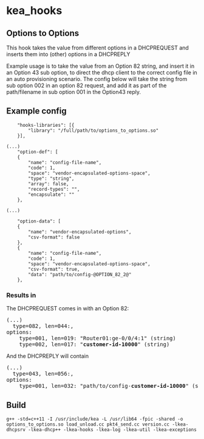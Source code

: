 # kea_hooks

## Options to Options
This hook takes the value from different options in a DHCPREQUEST and inserts them into (other) options in a DHCPREPLY

Example usage is to take the value from an Option 82 string, and insert it in an Option 43 sub option, to direct the dhcp client to the correct config file in an auto provisioning scenario.
The config below will take the string from sub option 002 in an option 82 request, and add it as part of the path/filename in sub option 001 in the Option43 reply.

## Example config

```
	"hooks-libraries": [{
		"library": "/full/path/to/options_to_options.so"
	}],

(...)
	"option-def": [
	{
		"name": "config-file-name",
		"code": 1,
		"space": "vendor-encapsulated-options-space",
		"type": "string",
		"array": false,
		"record-types": "",
		"encapsulate": ""
	},

(...)
  
	"option-data": [
	{
		"name": "vendor-encapsulated-options",
		"csv-format": false
	},
	{
		"name": "config-file-name",
		"code": 1,
		"space": "vendor-encapsulated-options-space",
		"csv-format": true,
		"data": "path/to/config-@OPTION_82_2@"
	},

```

### Results in

The DHCPREQUEST comes in with an Option 82:
<pre>
(...)
  type=082, len=044:,
options:
    type=001, len=019: "Router01:ge-0/0/4:1" (string)
    type=002, len=017: "<b>customer-id-10000</b>" (string)
</pre>

And the DHCPREPLY will contain

<pre>
(...)
  type=043, len=056:,
options:
    type=001, len=032: "path/to/config-<b>customer-id-10000</b>" (string)
</pre>


## Build
```
g++ -std=c++11 -I /usr/include/kea -L /usr/lib64 -fpic -shared -o options_to_options.so load_unload.cc pkt4_send.cc version.cc -lkea-dhcpsrv -lkea-dhcp++ -lkea-hooks -lkea-log -lkea-util -lkea-exceptions
```


